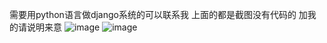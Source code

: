 需要用python语言做django系统的可以联系我
上面的都是截图没有代码的
加我的请说明来意
![image](https://github.com/huang159654/python_django/assets/110319885/c6eee137-c383-4cf8-a39a-dcc693a97475)
![image](https://github.com/huang159654/python_django/assets/110319885/025c9cca-0f21-4e92-8e9f-3a77eb42acee)
